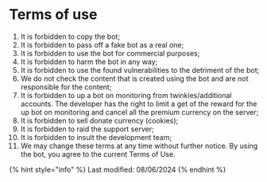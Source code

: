 # Terms of use

1. It is forbidden to copy the bot;
2. It is forbidden to pass off a fake bot as a real one;
3. It is forbidden to use the bot for commercial purposes;
4. It is forbidden to harm the bot in any way;
5. It is forbidden to use the found vulnerabilities to the detriment of the bot;
6. We do not check the content that is created using the bot and are not responsible for the content;
7. It is forbidden to up a bot on monitoring from twinkies/additional accounts. The developer has the right to limit a get of the reward for the up bot on monitoring and cancel all the premium currency on the server;
8. It is forbidden to sell donate currency (cookies);
9. It is forbidden to raid the support server;
10. It is forbidden to insult the development team;
11. We may change these terms at any time without further notice. By using the bot, you agree to the current Terms of Use.

{% hint style="info" %}
Last modified: 08/06/2024
{% endhint %}
